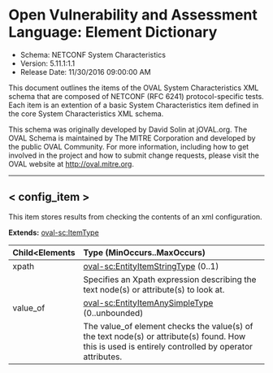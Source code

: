 # Open Vulnerability and Assessment Language: Element Dictionary

* Schema: NETCONF System Characteristics  
* Version: 5.11.1:1.1  
* Release Date: 11/30/2016 09:00:00 AM

This document outlines the items of the OVAL System Characteristics XML schema that are composed of NETCONF (RFC 6241) protocol-specific tests. Each item is an extention of a basic System Characteristics item defined in the core System Characteristics XML schema.

This schema was originally developed by David Solin at jOVAL.org. The OVAL Schema is maintained by The MITRE Corporation and developed by the public OVAL Community. For more information, including how to get involved in the project and how to submit change requests, please visit the OVAL website at http://oval.mitre.org.

______________
  
## <a name="config_item"></a>< config_item >

This item stores results from checking the contents of an xml configuration.

**Extends:** [oval-sc:ItemType](oval-system-characteristics-schema.md#ItemType) 

| Child<Elements | Type (MinOccurs..MaxOccurs) |  
|:-------------- |:--------------------------- |  
| xpath | [oval-sc:EntityItemStringType](oval-system-characteristics-schema.md#EntityItemStringType)  (0..1) |  
||<div>Specifies an Xpath expression describing the text node(s) or attribute(s) to look at.</div>|  
| value_of | [oval-sc:EntityItemAnySimpleType](oval-system-characteristics-schema.md#EntityItemAnySimpleType)  (0..unbounded) |  
||<div>The value_of element checks the value(s) of the text node(s) or attribute(s) found. How this is used is entirely controlled by operator attributes.</div>|  
  
